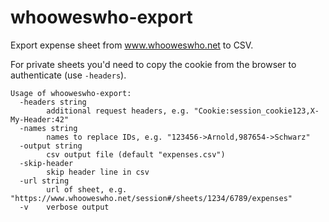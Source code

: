 # whooweswho-export

Export expense sheet from www.whooweswho.net to CSV.

For private sheets you'd need to copy the cookie from the browser to authenticate (use `-headers`).

```
Usage of whooweswho-export:
  -headers string
        additional request headers, e.g. "Cookie:session_cookie123,X-My-Header:42"
  -names string
        names to replace IDs, e.g. "123456->Arnold,987654->Schwarz"
  -output string
        csv output file (default "expenses.csv")
  -skip-header
        skip header line in csv
  -url string
        url of sheet, e.g. "https://www.whooweswho.net/session#/sheets/1234/6789/expenses"
  -v    verbose output
  ```
